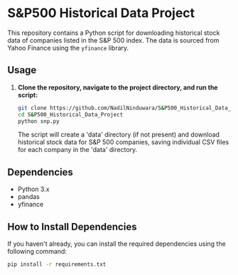 # S&P500 Historical Data Project

This repository contains a Python script for downloading historical stock data of companies listed in the S&P 500 index. The data is sourced from Yahoo Finance using the `yfinance` library.

## Usage

1. **Clone the repository, navigate to the project directory, and run the script:**

    ```bash
    git clone https://github.com/NadilNinduwara/S&P500_Historical_Data_Project.git
    cd S&P500_Historical_Data_Project
    python snp.py
    ```

    The script will create a 'data' directory (if not present) and download historical stock data for S&P 500 companies, saving individual CSV files for each company in the 'data' directory.

## Dependencies

- Python 3.x
- pandas
- yfinance

## How to Install Dependencies

If you haven't already, you can install the required dependencies using the following command:

```bash
pip install -r requirements.txt

